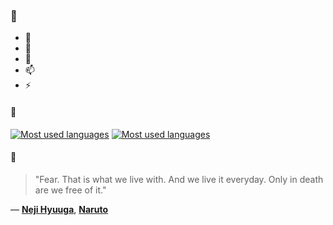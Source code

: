 ### 👋

- 🔭
- 🌱
- 💬
- 📫
- ⚡

#### 🧏

[![Most used languages](https://github-readme-stats-aynah.vercel.app/api/top-langs/?username=aynh&theme=solarized-dark&langs_count=6&layout=compact&hide_title=true)](https://github.com/anuraghazra/github-readme-stats#gh-dark-mode-only)
[![Most used languages](https://github-readme-stats-aynah.vercel.app/api/top-langs/?username=aynh&theme=solarized-light&langs_count=6&layout=compact&hide_title=true)](https://github.com/anuraghazra/github-readme-stats#gh-light-mode-only)

#### 💬

> "Fear. That is what we live with. And we live it everyday. Only in death are we free of it."

&mdash; [**Neji Hyuuga**](https://myanimelist.net/character.php?q=Neji%20Hyuuga&cat=character), [**Naruto**](https://myanimelist.net/search/all?q=Naruto&cat=all)
